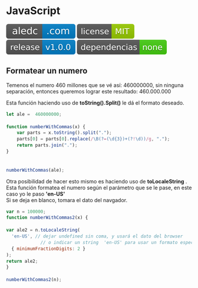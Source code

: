 # JavaScript 

[![aledc.com](https://github.com/aledc7/Scrum-Certification/blob/master/recursos/aledc.com.svg)](https://aledc.com)
[![License](https://github.com/aledc7/Scrum-Certification/blob/master/recursos/mit-license.svg)](https://aledc.com)
[![GitHub release](https://github.com/aledc7/Scrum-Certification/blob/master/recursos/release.svg)](https://aledc.com)
[![Dependencies](https://github.com/aledc7/Scrum-Certification/blob/master/recursos/dependencias-none.svg)](https://aledc.com)




## Formatear un numero

Temenos el numero 460 millones que se vé así: 460000000, sin ninguna separación, entonces queremos lograr este resultado: 460.000.000

Esta función haciendo uso de __toString().Split()__  le dá el formato deseado.

```js
let ale =  460000000;

function numberWithCommas(x) {
    var parts = x.toString().split(".");
    parts[0] = parts[0].replace(/\B(?=(\d{3})+(?!\d))/g, ".");
    return parts.join(".");
}


numberWithCommas(ale);
````

Otra posibilidad de hacer esto mismo es haciendo uso de __toLocaleString__  . Esta función formatea el numero según el parámetro que se le pase, en este caso yo le paso __'en-US'__   
Si se deja en blanco, tomara el dato del navgador.   

```js
var n = 100000;
function numberWithCommas2(x) {

var ale2 = n.toLocaleString(
  'en-US', // dejar undefined sin coma, y usará el dato del browser
             // o indicar un string  'en-US' para usar un formato específico.
  { minimumFractionDigits: 2 }
);
return ale2;
}

numberWithCommas2(n);
````

